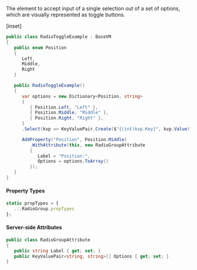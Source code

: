 ﻿The element to accept input of a single selection out of a set of options, which are visually represented as toggle buttons. 

[inset]

```cs
public class RadioToggleExample : BaseVM
{
   public enum Position
   {
      Left,
      Middle,
      Right
   }

   public RadioToggleExample()
   {
      var options = new Dictionary<Position, string>
      {
         { Position.Left, "Left" },
         { Position.Middle, "Middle" },
         { Position.Right, "Right" },
      }
      .Select(kvp => KeyValuePair.Create($"{(int)kvp.Key}", kvp.Value));

      AddProperty("Position", Position.Middle)
         .WithAttribute(this, new RadioGroupAttribute
         {
            Label = "Position:",
            Options = options.ToArray()
         });
   }
}
```

#### Property Types

```jsx
static propTypes = {
   ...RadioGroup.propTypes
};
```

#### Server-side Attributes

```cs
public class RadioGroupAttribute
{
   public string Label { get; set; }
   public KeyValuePair<string, string>[] Options { get; set; }
}
```